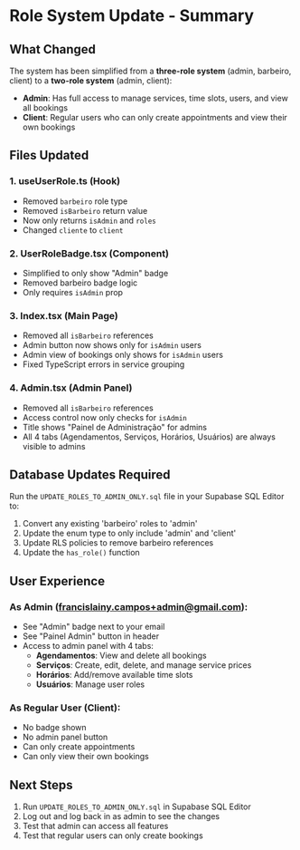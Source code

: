# Role System Update - Summary

## What Changed

The system has been simplified from a **three-role system** (admin, barbeiro, client) to a **two-role system** (admin, client):

- **Admin**: Has full access to manage services, time slots, users, and view all bookings
- **Client**: Regular users who can only create appointments and view their own bookings

## Files Updated

### 1. **useUserRole.ts** (Hook)
- Removed `barbeiro` role type
- Removed `isBarbeiro` return value
- Now only returns `isAdmin` and `roles`
- Changed `cliente` to `client`

### 2. **UserRoleBadge.tsx** (Component)
- Simplified to only show "Admin" badge
- Removed barbeiro badge logic
- Only requires `isAdmin` prop

### 3. **Index.tsx** (Main Page)
- Removed all `isBarbeiro` references
- Admin button now shows only for `isAdmin` users
- Admin view of bookings only shows for `isAdmin` users
- Fixed TypeScript errors in service grouping

### 4. **Admin.tsx** (Admin Panel)
- Removed all `isBarbeiro` references
- Access control now only checks for `isAdmin`
- Title shows "Painel de Administração" for admins
- All 4 tabs (Agendamentos, Serviços, Horários, Usuários) are always visible to admins

## Database Updates Required

Run the `UPDATE_ROLES_TO_ADMIN_ONLY.sql` file in your Supabase SQL Editor to:

1. Convert any existing 'barbeiro' roles to 'admin'
2. Update the enum type to only include 'admin' and 'client'
3. Update RLS policies to remove barbeiro references
4. Update the `has_role()` function

## User Experience

### As Admin (francislainy.campos+admin@gmail.com):
- See "Admin" badge next to your email
- See "Painel Admin" button in header
- Access to admin panel with 4 tabs:
  - **Agendamentos**: View and delete all bookings
  - **Serviços**: Create, edit, delete, and manage service prices
  - **Horários**: Add/remove available time slots
  - **Usuários**: Manage user roles

### As Regular User (Client):
- No badge shown
- No admin panel button
- Can only create appointments
- Can only view their own bookings

## Next Steps

1. Run `UPDATE_ROLES_TO_ADMIN_ONLY.sql` in Supabase SQL Editor
2. Log out and log back in as admin to see the changes
3. Test that admin can access all features
4. Test that regular users can only create bookings
